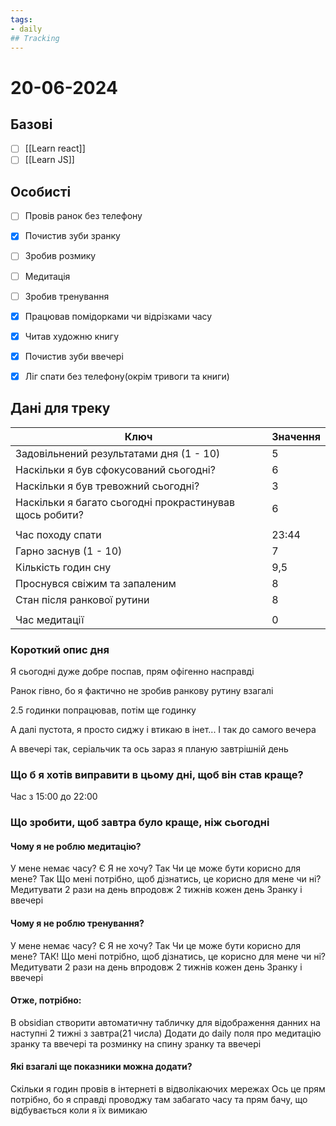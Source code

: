```yaml
---
tags:
- daily
## Tracking
---
```

# 20-06-2024

## Базові

- [ ] [[Learn react]]
- [ ] [[Learn JS]]

## Особисті

- [ ] Провів ранок без телефону
- [x] Почистив зуби зранку
- [ ] Зробив розмику

- [ ] Медитація
- [ ] Зробив тренування
- [x] Працював помідорками чи відрізками часу

- [x] Читав художню книгу
- [x] Почистив зуби ввечері
- [x] Ліг спати без телефону(окрім тривоги та книги)

## Дані для треку


| Ключ                                                    | Значення |
| ------------------------------------------------------- | -------- |
| Задовільнений результатами дня (1 - 10)                 | 5        |
| Наскільки я був сфокусований сьогодні?                  | 6        |
| Наскільки я був тревожний сьогодні?                     | 3        |
| Наскільки я багато сьогодні прокрастинував щось робити? | 6        |
|                                                         |          |
| Час походу спати                                        | 23:44    |
| Гарно заснув (1 - 10)                                   | 7        |
| Кількість годин сну                                     | 9,5      |
| Проснувся свіжим та запаленим                           | 8        |
| Стан після ранкової рутини                              | 8        |
|                                                         |          |
| Час медитації                                           | 0        |

### Короткий опис дня


Я сьогодні дуже добре поспав, прям офігенно насправді

Ранок гівно, бо я фактично не зробив ранкову рутину взагалі

2.5 годинки попрацював, потім ще годинку

А далі пустота, я просто сиджу і втикаю в інет...
І так до самого вечера

А ввечері так, серіальчик та ось зараз я планую завтрішній день

### Що б я хотів виправити в цьому дні, щоб він став краще?

Час з 15:00 до 22:00

### Що зробити, щоб завтра було краще, ніж сьогодні

#### Чому я не роблю медитацію?

У мене немає часу? Є
Я не хочу? Так
Чи це може бути корисно для мене? Так
Що мені потрібно, щоб дізнатись, це корисно для мене чи ні?
Медитувати 2 рази на день впродовж 2 тижнів кожен день
Зранку і ввечері

#### Чому я не роблю тренування?

У мене немає часу? Є
Я не хочу? Так
Чи це може бути корисно для мене? ТАК!
Що мені потрібно, щоб дізнатись, це корисно для мене чи ні?
Медитувати 2 рази на день впродовж 2 тижнів кожен день
Зранку і ввечері

#### Отже, потрібно:

В obsidian створити автоматичну табличку для відображення данних на наступні 2 тижні з завтра(21 числа)
Додати до daily поля про медитацію зранку та ввечері та розминку на спину зранку та ввечері

#### Які взагалі ще показники можна додати?

Скільки я годин провів в інтернеті в відволікаючих мережах
Ось це прям потрібно, бо я справді проводжу там забагато часу та прям бачу, що відбувається коли я їх вимикаю